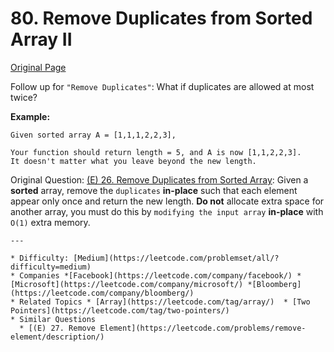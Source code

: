 # 80. Remove Duplicates from Sorted Array II

[Original Page](https://leetcode.com/problems/remove-duplicates-from-sorted-array-ii/description/)

Follow up for `"Remove Duplicates"`:
What if duplicates are allowed at most twice?

**Example:** 
```
Given sorted array A = [1,1,1,2,2,3],

Your function should return length = 5, and A is now [1,1,2,2,3].
It doesn't matter what you leave beyond the new length.
```
Original Question: [(E) 26. Remove Duplicates from Sorted Array](https://leetcode.com/problems/remove-duplicates-from-sorted-array/description/):
Given a **sorted** array, remove the `duplicates` **in-place** such that each element appear only once and return the new length.
**Do not** allocate extra space for another array, you must do this by `modifying the input array` **in-place** with `O(1)` extra memory.
 

```
---

* Difficulty: [Medium](https://leetcode.com/problemset/all/?difficulty=medium)
* Companies *[Facebook](https://leetcode.com/company/facebook/) *[Microsoft](https://leetcode.com/company/microsoft/) *[Bloomberg](https://leetcode.com/company/bloomberg/)
* Related Topics * [Array](https://leetcode.com/tag/array/)  * [Two Pointers](https://leetcode.com/tag/two-pointers/)
* Similar Questions 
  * [(E) 27. Remove Element](https://leetcode.com/problems/remove-element/description/)
